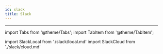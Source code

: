 ```yaml
---
id: slack
title: Slack
---
```


---

import Tabs from '@theme/Tabs';
import TabItem from '@theme/TabItem';

import SlackLocal from './slack/local.md'
import SlackCloud from './slack/cloud.md'

<Tabs>
  <TabItem value="local" label="Local deployment">
      <SlackLocal/>
  </TabItem>
    <TabItem value="cloud" label="Botpress Cloud (beta)">
      <SlackCloud/>
  </TabItem>  
</Tabs>
